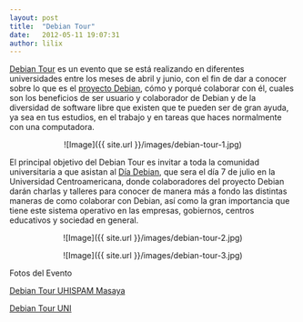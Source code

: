 ```yaml
---
layout: post
title:  "Debian Tour"
date:   2012-05-11 19:07:31
author: lilix
---
```


[Debian Tour](http://www.linuxtour.org/?s=debian+tour&submit=Ir) es un evento que se está realizando en diferentes universidades entre los meses de abril y junio, con el fin de dar a conocer sobre lo que es el [proyecto Debian](http://www.debian.org), cómo y porqué colaborar con él, cuales son los beneficios de ser usuario y colaborador de Debian y de la diversidad de software libre que existen que te pueden ser de gran ayuda, ya sea en tus estudios, en el trabajo y en tareas que haces normalmente con una computadora.

<p align="center" markdown="1">
![Image]({{ site.url }}/images/debian-tour-1.jpg)
</p>

El principal objetivo del Debian Tour es invitar a toda la comunidad universitaria a que asistan al [Día Debian](http://www.linuxtour.org/eventos/dia-debian-2012/), que sera el día 7 de julio en la Universidad Centroamericana, donde colaboradores del proyecto Debian darán charlas y talleres para conocer  de manera más a fondo las distintas maneras de como colaborar con Debian, así como la gran importancia que tiene este sistema operativo en las empresas, gobiernos, centros educativos y sociedad en general.

<p align="center" markdown="1">
![Image]({{ site.url }}/images/debian-tour-2.jpg)
</p>

<p align="center" markdown="1">
![Image]({{ site.url }}/images/debian-tour-3.jpg)
</p>

Fotos del Evento

[Debian Tour UHISPAM Masaya](https://picasaweb.google.com/100559385215990152000/DebianTour2012)

[Debian Tour UNI](https://plus.google.com/u/0/photos/105690734725668114405/albums/5741095844257473393)
